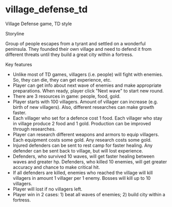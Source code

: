 # village_defense_td
Village Defense game, TD style

Storyline

Group of people escapes from a tyrant and settled on a wonderful peninsula. They founded their own village and need to defend it from different threats until they build a great city within a fortress.

Key features

* Unlike most of TD games, villagers (i.e. people) will fight with enemies. So, they can die, they can get experience, etc.
* Player can get info about next wave of enemies and make appropriate preparations. When ready, player click "Next wave" to start new round.
* There are 3 resources in game: people, food, gold.
* Player starts with 100 villagers. Amount of villager can increase (e.g. birth of new villagers). Also, different researches can make growth faster.
* Each villager who set for a defence cost 1 food. Each villager who stay in village produce 2 food and 1 gold. Production can be improved through researches.
* Player can research different weapons and armors to equip villagers. Each equipment costs some gold. Any research costs some gold.
* Injured defenders can be sent to rest camp for faster healing. Any defender can be sent back to village, but will lost experience.
* Defenders, who survived 10 waves, will get faster healing between waves and greater hp. Defenders, who killed 10 enemies, will get greater accuracy and chance to make critical hit.
* If all defenders are killed, enemies who reached the village will kill villagers in amount 1 villager per 1 enemy. Bosses will kill up to 10 villagers.
* Player will lost if no villagers left.
* Player win in 2 cases: 1) beat all waves of enemies; 2) build city within a fortress.
